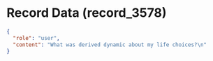 # Record Data (record_3578)

```json
{
  "role": "user",
  "content": "What was derived dynamic about my life choices?\n"
}
```
